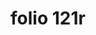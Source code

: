 ---
layout: edition
title: folio 121r
manuscript: Turin, Biblioteca Nazionale, MS N.III.19
sigla: T
iip: t121r.tif
milestone: 241
---